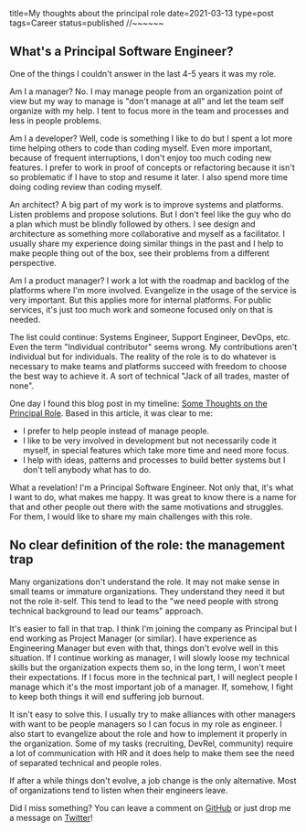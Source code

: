 title=My thoughts about the principal role
date=2021-03-13
type=post
tags=Career
status=published
//~~~~~~

## What's a Principal Software Engineer?

One of the things I couldn't answer in the last 4-5 years it was my role.

Am I a manager? No. I may manage people from an organization point of view but
my way to manage is "don't manage at all" and let the team self organize with
my help. I tent to focus more in the team and processes and less in people
problems.

Am I a developer? Well, code is something I like to do but I spent a lot more
time helping others to code than coding myself. Even more important, because of
frequent interruptions, I don't enjoy too much coding new features. I prefer to
work in proof of concepts or refactoring because it isn't so problematic if I
have to stop and resume it later. I also spend more time doing coding review
than coding myself.

An architect? A big part of my work is to improve systems and platforms.
Listen problems and propose solutions. But I don't feel like the guy who do
a plan which must be blindly followed by others. I see design and architecture
as something more collaborative and myself as a facilitator. I usually share
my experience doing similar things in the past and I help to make people thing
out of the box, see their problems from a different perspective.

Am I a product manager? I work a lot with the roadmap and backlog of the
platforms where I'm more involved. Evangelize in the usage of the service is
very important. But this applies more for internal platforms. For public
services, it's just too much work and someone focused only on that is needed.

The list could continue: Systems Engineer, Support Engineer, DevOps, etc. Even
the term "Individual contributor" seems wrong. My contributions aren't
individual but for individuals. The reality of the role is to do whatever is
necessary to make teams and platforms succeed with freedom to choose the best
way to achieve it. A sort of technical "Jack of all trades, master of none".

One day I found this blog post in my timeline: [Some Thoughts on the Principal
Role]. Based in this article, it was clear to me:

- I prefer to help people instead of manage people.
- I like to be very involved in development but not necessarily code it myself,
  in special features which take more time and need more focus.
- I help with ideas, patterns and processes to build better systems but I don't
  tell anybody what has to do.

What a revelation! I'm a Principal Software Engineer. Not only that, it's what
I want to do, what makes me happy. It was great to know there is a name for that
and other people out there with the same motivations and struggles. For them,
I would like to share my main challenges with this role.

## No clear definition of the role: the management trap

Many organizations don't understand the role. It may not make sense in small
teams or immature organizations. They understand they need it but not the role
it-self. This tend to lead to the "we need people with strong technical
background to lead our teams" approach.

It's easier to fall in that trap. I think I'm joining the company as Principal
but I end working as Project Manager (or similar). I have experience as
Engineering Manager but even with that, things don't evolve well in this
situation. If I continue working as manager, I will slowly loose my technical
skills but the organization expects them so, in the long term, I won't meet
their expectations. If I focus more in the technical part, I will neglect
people I manage which it's the most important job of a manager. If, somehow,
I fight to keep both things it will end suffering job burnout.

It isn't easy to solve this. I usually try to make alliances with other
managers with want to be people managers so I can focus in my role as engineer.
I also start to evangelize about the role and how to implement it properly in
the organization. Some of my tasks (recruiting, DevRel, community) require
a lot of communication with HR and it does help to make them see the need of
separated technical and people roles.

If after a while things don't evolve, a job change is the only alternative.
Most of organizations tend to listen when their engineers leave.

Did I miss something? You can leave a comment on [GitHub] or just drop me
a message on [Twitter]!

[GitHub]: https://github.com/antonmry/galiglobal/pull/38
[Twitter]: https://twitter.com/antonmry

[Some Thoughts on the Principal Role]: https://margint.blog/2020/10/07/some-thoughts-on-the-principal-role/
